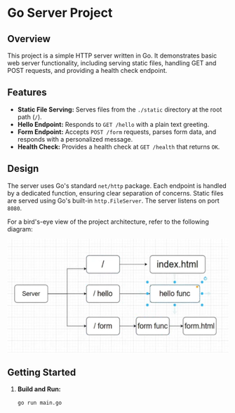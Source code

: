 # Go Server Project

## Overview

This project is a simple HTTP server written in Go. It demonstrates basic web server functionality, including serving static files, handling GET and POST requests, and providing a health check endpoint.

## Features

- **Static File Serving:** Serves files from the `./static` directory at the root path (`/`).
- **Hello Endpoint:** Responds to `GET /hello` with a plain text greeting.
- **Form Endpoint:** Accepts `POST /form` requests, parses form data, and responds with a personalized message.
- **Health Check:** Provides a health check at `GET /health` that returns `OK`.

## Design

The server uses Go's standard `net/http` package. Each endpoint is handled by a dedicated function, ensuring clear separation of concerns. Static files are served using Go's built-in `http.FileServer`. The server listens on port `8080`.

For a bird's-eye view of the project architecture, refer to the following diagram:

![Project Design](design.png)

## Getting Started

1. **Build and Run:**
   ```sh
   go run main.go